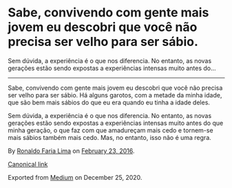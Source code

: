 Sabe, convivendo com gente mais jovem eu descobri que você não precisa ser velho para ser sábio.
================================================================================================

Sem dúvida, a experiência é o que nos diferencia. No entanto, as novas
gerações estão sendo expostas a experiências intensas muito antes do…

------------------------------------------------------------------------

Sabe, convivendo com gente mais jovem eu descobri que você não precisa
ser velho para ser sábio. Há alguns garotos, com a metade da minha
idade, que são bem mais sábios do que eu era quando eu tinha a idade
deles.

Sem dúvida, a experiência é o que nos diferencia. No entanto, as novas
gerações estão sendo expostas a experiências intensas muito antes do que
minha geração, o que faz com que amadureçam mais cedo e tornem-se mais
sábios também mais cedo. Mas, no entanto, isso não é uma regra.

By
<a href="https://medium.com/@ronaldolima" class="p-author h-card">Ronaldo Faria Lima</a>
on [February 23, 2016](https://medium.com/p/f2ca8772d0c7).

<a href="https://medium.com/@ronaldolima/sabe-convivendo-com-gente-mais-jovem-eu-descobri-que-voc%C3%AA-n%C3%A3o-precisa-ser-velho-para-ser-s%C3%A1bio-f2ca8772d0c7" class="p-canonical">Canonical link</a>

Exported from [Medium](https://medium.com) on December 25, 2020.
